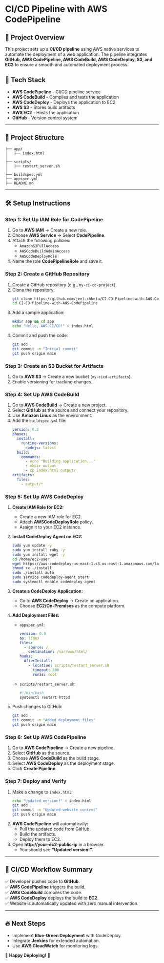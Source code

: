 # CI/CD Pipeline with AWS CodePipeline

## 📌 Project Overview
This project sets up a **CI/CD pipeline** using AWS native services to automate the deployment of a web application. The pipeline integrates **GitHub, AWS CodePipeline, AWS CodeBuild, AWS CodeDeploy, S3, and EC2** to ensure a smooth and automated deployment process.

## 🚀 Tech Stack
- **AWS CodePipeline** - CI/CD pipeline service
- **AWS CodeBuild** - Compiles and tests the application
- **AWS CodeDeploy** - Deploys the application to EC2
- **AWS S3** - Stores build artifacts
- **AWS EC2** - Hosts the application
- **GitHub** - Version control system

---

## 📂 Project Structure
```
├── app/
│   ├── index.html
│
├── scripts/
│   ├── restart_server.sh
│
├── buildspec.yml
├── appspec.yml
├── README.md
```

---

## 🛠️ Setup Instructions

### Step 1: Set Up IAM Role for CodePipeline
1. Go to **AWS IAM** → Create a new role.
2. Choose **AWS Service** → Select **CodePipeline**.
3. Attach the following policies:
   - `AmazonS3FullAccess`
   - `AWSCodeBuildAdminAccess`
   - `AWSCodeDeployRole`
4. Name the role **CodePipelineRole** and save it.

### Step 2: Create a GitHub Repository
1. Create a GitHub repository (e.g., `my-ci-cd-project`).
2. Clone the repository:
   ```sh
   git clone https://github.com/jeel-chheta/CI-CD-Pipeline-with-AWS-CodePipeline.git
   cd CI-CD-Pipeline-with-AWS-CodePipeline
   ```
3. Add a sample application:
   ```sh
   mkdir app && cd app
   echo "Hello, AWS CI/CD!" > index.html
   ```
4. Commit and push the code:
   ```sh
   git add .
   git commit -m "Initial commit"
   git push origin main
   ```

### Step 3: Create an S3 Bucket for Artifacts
1. Go to **AWS S3** → Create a new bucket (`my-cicd-artifacts`).
2. Enable versioning for tracking changes.

### Step 4: Set Up AWS CodeBuild
1. Go to **AWS CodeBuild** → Create a new project.
2. Select **GitHub** as the source and connect your repository.
3. Use **Amazon Linux** as the environment.
4. Add the `buildspec.yml` file:
   ```yaml
   version: 0.2
   phases:
     install:
       runtime-versions:
         nodejs: latest
     build:
       commands:
         - echo "Building application..."
         - mkdir output
         - cp index.html output/
   artifacts:
     files:
       - output/*
   ```

### Step 5: Set Up AWS CodeDeploy
1. **Create IAM Role for EC2:**
   - Create a new IAM role for EC2.
   - Attach **AWSCodeDeployRole** policy.
   - Assign it to your EC2 instance.

2. **Install CodeDeploy Agent on EC2:**
   ```sh
   sudo yum update -y
   sudo yum install ruby -y
   sudo yum install wget -y
   cd /home/ec2-user
   wget https://aws-codedeploy-us-east-1.s3.us-east-1.amazonaws.com/latest/install
   chmod +x ./install
   sudo ./install auto
   sudo service codedeploy-agent start
   sudo systemctl enable codedeploy-agent
   ```

3. **Create a CodeDeploy Application:**
   - Go to **AWS CodeDeploy** → Create an application.
   - Choose **EC2/On-Premises** as the compute platform.

4. **Add Deployment Files:**
   - `appspec.yml`:
     ```yaml
     version: 0.0
     os: linux
     files:
       - source: /
         destination: /var/www/html/
     hooks:
       AfterInstall:
         - location: scripts/restart_server.sh
           timeout: 300
           runas: root
     ```
   - `scripts/restart_server.sh`:
     ```sh
     #!/bin/bash
     systemctl restart httpd
     ```

5. Push changes to GitHub:
   ```sh
   git add .
   git commit -m "Added deployment files"
   git push origin main
   ```

### Step 6: Set Up AWS CodePipeline
1. Go to **AWS CodePipeline** → Create a new pipeline.
2. Select **GitHub** as the source.
3. Choose **AWS CodeBuild** as the build stage.
4. Select **AWS CodeDeploy** as the deployment stage.
5. Click **Create Pipeline**.

### Step 7: Deploy and Verify
1. Make a change to `index.html`:
   ```sh
   echo "Updated version!" > index.html
   git add .
   git commit -m "Updated website content"
   git push origin main
   ```
2. **AWS CodePipeline** will automatically:
   - Pull the updated code from GitHub.
   - Build the artifacts.
   - Deploy them to EC2.
3. Open **http://your-ec2-public-ip** in a browser.
   - You should see **"Updated version!"**.

---

## 🎯 CI/CD Workflow Summary
✅ Developer pushes code to **GitHub**.  
✅ **AWS CodePipeline** triggers the build.  
✅ **AWS CodeBuild** compiles the code.  
✅ **AWS CodeDeploy** deploys the build to **EC2**.  
✅ Website is automatically updated with zero manual intervention.

---

## 🔥 Next Steps
- Implement **Blue-Green Deployment** with CodeDeploy.
- Integrate **Jenkins** for extended automation.
- Use **AWS CloudWatch** for monitoring logs.

🚀 **Happy Deploying!** 🎯

